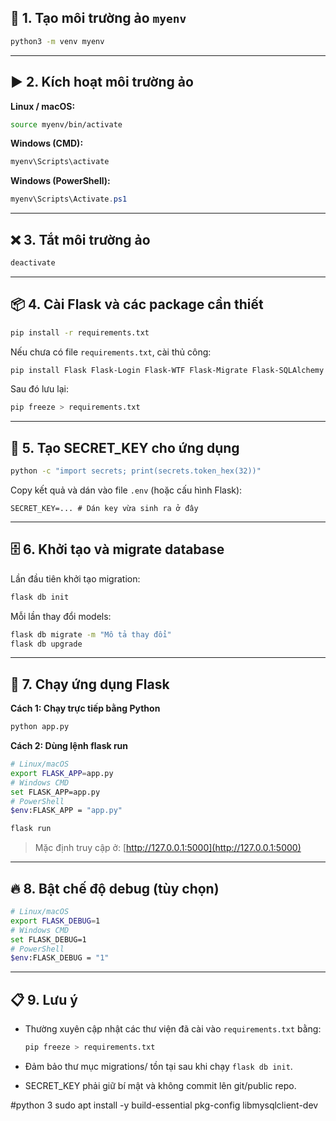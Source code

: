 ## 🐍 1. Tạo môi trường ảo `myenv`

```bash
python3 -m venv myenv
```

---

## ▶️ 2. Kích hoạt môi trường ảo

**Linux / macOS:**

```bash
source myenv/bin/activate
```

**Windows (CMD):**

```bash
myenv\Scripts\activate
```

**Windows (PowerShell):**

```powershell
myenv\Scripts\Activate.ps1
```

---

## ❌ 3. Tắt môi trường ảo

```bash
deactivate
```

---

## 📦 4. Cài Flask và các package cần thiết

```bash
pip install -r requirements.txt
```

Nếu chưa có file `requirements.txt`, cài thủ công:

```bash
pip install Flask Flask-Login Flask-WTF Flask-Migrate Flask-SQLAlchemy python-dotenv
```

Sau đó lưu lại:

```bash
pip freeze > requirements.txt
```

---

## 🔑 5. Tạo SECRET\_KEY cho ứng dụng

```bash
python -c "import secrets; print(secrets.token_hex(32))"
```

Copy kết quả và dán vào file `.env` (hoặc cấu hình Flask):

```env
SECRET_KEY=... # Dán key vừa sinh ra ở đây
```

---

## 🗄️ 6. Khởi tạo và migrate database

Lần đầu tiên khởi tạo migration:

```bash
flask db init
```

Mỗi lần thay đổi models:

```bash
flask db migrate -m "Mô tả thay đổi"
flask db upgrade
```

---

## 🚀 7. Chạy ứng dụng Flask

**Cách 1: Chạy trực tiếp bằng Python**

```bash
python app.py
```

**Cách 2: Dùng lệnh flask run**

```bash
# Linux/macOS
export FLASK_APP=app.py
# Windows CMD
set FLASK_APP=app.py
# PowerShell
$env:FLASK_APP = "app.py"

flask run
```

> Mặc định truy cập ở: [http://127.0.0.1:5000](http://127.0.0.1:5000)

---

## 🔥 8. Bật chế độ debug (tùy chọn)

```bash
# Linux/macOS
export FLASK_DEBUG=1
# Windows CMD
set FLASK_DEBUG=1
# PowerShell
$env:FLASK_DEBUG = "1"
```

---

## 📋 9. Lưu ý

* Thường xuyên cập nhật các thư viện đã cài vào `requirements.txt` bằng:

  ```bash
  pip freeze > requirements.txt
  ```
* Đảm bảo thư mục migrations/ tồn tại sau khi chạy `flask db init`.
* SECRET\_KEY phải giữ bí mật và không commit lên git/public repo.

#python 3
sudo apt install -y build-essential pkg-config libmysqlclient-dev
